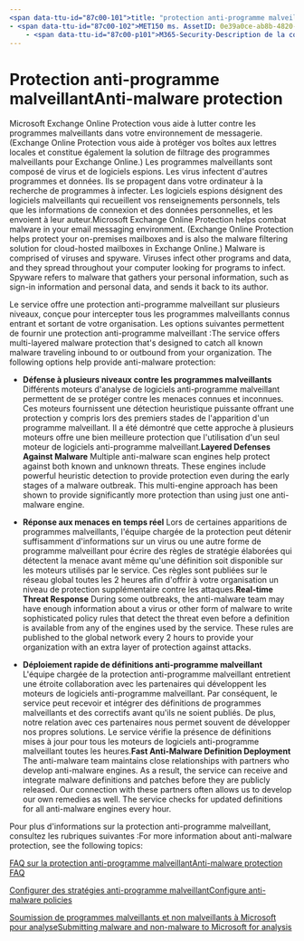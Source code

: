 ```yaml
---
<span data-ttu-id="87c00-101">title: "protection anti-programme malveillant" ms. Author: krowley Author: kccross Manager: laurawi ms. Date: 11/17/2014 ms. audience: professionnel ms. topic: article ms. service: O365-seccomp ms. Custom: TN2DMC localization_priority: normal Search. appverid:</span><span class="sxs-lookup"><span data-stu-id="87c00-101">title: "Anti-malware protection" ms.author: krowley author: kccross manager: laurawi ms.date: 11/17/2014 ms.audience: ITPro ms.topic: article ms.service: O365-seccomp ms.custom: TN2DMC localization_priority: Normal search.appverid:</span></span>
- <span data-ttu-id="87c00-102">MET150 ms. AssetID: 0e39a0ce-ab8b-4820-8b5e-93fbe1cc11e8 ms. collection:</span><span class="sxs-lookup"><span data-stu-id="87c00-102">MET150 ms.assetid: 0e39a0ce-ab8b-4820-8b5e-93fbe1cc11e8   ms.collection:</span></span>
    - <span data-ttu-id="87c00-p101">M365-Security-Description de la conformité: «Microsoft Exchange Online protection permet de combattre les programmes malveillants dans votre environnement de messagerie électronique. Les programmes malveillants sont constitués de virus et de logiciels espions. Les virus infectent d'autres programmes et données et se répandent sur votre ordinateur à la recherche de programmes à infecter. Les logiciels espions font référence aux programmes malveillants qui recueillent vos informations personnelles, telles que les informations de connexion et les données personnelles, et les renvoient à son auteur. "</span><span class="sxs-lookup"><span data-stu-id="87c00-p101">M365-security-compliance description: "Microsoft Exchange Online Protection helps combat malware in your email messaging environment. Malware is comprised of viruses and spyware. Viruses infect other programs and data, and they spread throughout your computer looking for programs to infect. Spyware refers to malware that gathers your personal information, such as sign-in information and personal data, and sends it back to its author."</span></span>
---
```


# <a name="anti-malware-protection"></a><span data-ttu-id="87c00-107">Protection anti-programme malveillant</span><span class="sxs-lookup"><span data-stu-id="87c00-107">Anti-malware protection</span></span>

<span data-ttu-id="87c00-p102">Microsoft Exchange Online Protection vous aide à lutter contre les programmes malveillants dans votre environnement de messagerie. (Exchange Online Protection vous aide à protéger vos boîtes aux lettres locales et constitue également la solution de filtrage des programmes malveillants pour Exchange Online.) Les programmes malveillants sont composé de virus et de logiciels espions. Les virus infectent d'autres programmes et données. Ils se propagent dans votre ordinateur à la recherche de programmes à infecter. Les logiciels espions désignent des logiciels malveillants qui recueillent vos renseignements personnels, tels que les informations de connexion et des données personnelles, et les envoient à leur auteur.</span><span class="sxs-lookup"><span data-stu-id="87c00-p102">Microsoft Exchange Online Protection helps combat malware in your email messaging environment. (Exchange Online Protection helps protect your on-premises mailboxes and is also the malware filtering solution for cloud-hosted mailboxes in Exchange Online.) Malware is comprised of viruses and spyware. Viruses infect other programs and data, and they spread throughout your computer looking for programs to infect. Spyware refers to malware that gathers your personal information, such as sign-in information and personal data, and sends it back to its author.</span></span> 
  
<span data-ttu-id="87c00-p103">Le service offre une protection anti-programme malveillant sur plusieurs niveaux, conçue pour intercepter tous les programmes malveillants connus entrant et sortant de votre organisation. Les options suivantes permettent de fournir une protection anti-programme malveillant :</span><span class="sxs-lookup"><span data-stu-id="87c00-p103">The service offers multi-layered malware protection that's designed to catch all known malware traveling inbound to or outbound from your organization. The following options help provide anti-malware protection:</span></span>
  
- <span data-ttu-id="87c00-p104">**Défense à plusieurs niveaux contre les programmes malveillants** Différents moteurs d'analyse de logiciels anti-programme malveillant permettent de se protéger contre les menaces connues et inconnues. Ces moteurs fournissent une détection heuristique puissante offrant une protection y compris lors des premiers stades de l'apparition d'un programme malveillant. Il a été démontré que cette approche à plusieurs moteurs offre une bien meilleure protection que l'utilisation d'un seul moteur de logiciels anti-programme malveillant.</span><span class="sxs-lookup"><span data-stu-id="87c00-p104">**Layered Defenses Against Malware** Multiple anti-malware scan engines help protect against both known and unknown threats. These engines include powerful heuristic detection to provide protection even during the early stages of a malware outbreak. This multi-engine approach has been shown to provide significantly more protection than using just one anti-malware engine.</span></span> 
    
- <span data-ttu-id="87c00-p105">**Réponse aux menaces en temps réel** Lors de certaines apparitions de programmes malveillants, l'équipe chargée de la protection peut détenir suffisamment d'informations sur un virus ou une autre forme de programme malveillant pour écrire des règles de stratégie élaborées qui détectent la menace avant même qu'une définition soit disponible sur les moteurs utilisés par le service. Ces règles sont publiées sur le réseau global toutes les 2 heures afin d'offrir à votre organisation un niveau de protection supplémentaire contre les attaques.</span><span class="sxs-lookup"><span data-stu-id="87c00-p105">**Real-time Threat Response** During some outbreaks, the anti-malware team may have enough information about a virus or other form of malware to write sophisticated policy rules that detect the threat even before a definition is available from any of the engines used by the service. These rules are published to the global network every 2 hours to provide your organization with an extra layer of protection against attacks.</span></span> 
    
- <span data-ttu-id="87c00-p106">**Déploiement rapide de définitions anti-programme malveillant** L'équipe chargée de la protection anti-programme malveillant entretient une étroite collaboration avec les partenaires qui développent les moteurs de logiciels anti-programme malveillant. Par conséquent, le service peut recevoir et intégrer des définitions de programmes malveillants et des correctifs avant qu'ils ne soient publiés. De plus, notre relation avec ces partenaires nous permet souvent de développer nos propres solutions. Le service vérifie la présence de définitions mises à jour pour tous les moteurs de logiciels anti-programme malveillant toutes les heures.</span><span class="sxs-lookup"><span data-stu-id="87c00-p106">**Fast Anti-Malware Definition Deployment** The anti-malware team maintains close relationships with partners who develop anti-malware engines. As a result, the service can receive and integrate malware definitions and patches before they are publicly released. Our connection with these partners often allows us to develop our own remedies as well. The service checks for updated definitions for all anti-malware engines every hour.</span></span> 
    
<span data-ttu-id="87c00-123">Pour plus d'informations sur la protection anti-programme malveillant, consultez les rubriques suivantes :</span><span class="sxs-lookup"><span data-stu-id="87c00-123">For more information about anti-malware protection, see the following topics:</span></span> 
  
[<span data-ttu-id="87c00-124">FAQ sur la protection anti-programme malveillant</span><span class="sxs-lookup"><span data-stu-id="87c00-124">Anti-malware protection FAQ </span></span>](anti-malware-protection-faq-eop.md)
  
[<span data-ttu-id="87c00-125">Configurer des stratégies anti-programme malveillant</span><span class="sxs-lookup"><span data-stu-id="87c00-125">Configure anti-malware policies</span></span>](configure-anti-malware-policies.md)
  
[<span data-ttu-id="87c00-126">Soumission de programmes malveillants et non malveillants à Microsoft pour analyse</span><span class="sxs-lookup"><span data-stu-id="87c00-126">Submitting malware and non-malware to Microsoft for analysis</span></span>](submitting-malware-and-non-malware-to-microsoft-for-analysis.md)
  

